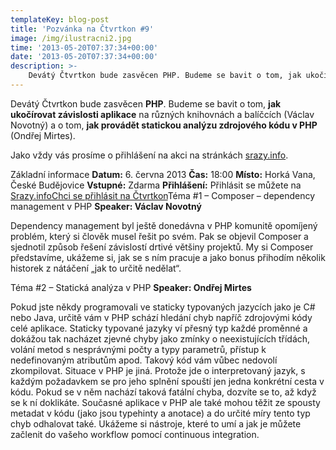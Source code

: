 ```yaml
---
templateKey: blog-post
title: 'Pozvánka na Čtvrtkon #9'
image: /img/ilustracni2.jpg
time: '2013-05-20T07:37:34+00:00'
date: '2013-05-20T07:37:34+00:00'
description: >-
    Devátý Čtvrtkon bude zasvěcen PHP. Budeme se bavit o tom, jak ukočírovat závislosti aplikace na různých knihovnách a balíčcích (Václav Novotný) a o tom, jak provádět statickou analýzu...
---
```

Devátý Čtvrtkon bude zasvěcen **PHP**. Budeme se bavit o tom, **jak ukočírovat závislosti aplikace** na různých knihovnách a balíčcích (Václav Novotný) a o tom, **jak provádět statickou analýzu zdrojového kódu v PHP** (Ondřej Mirtes).

Jako vždy vás prosíme o přihlášení na akci na stránkách [srazy.info](http://srazy.info/ctvrtkon/3584 "Přihláška na Čtvrtkon na srazy.info").

Základní informace **Datum:** 6. června 2013 **Čas:** 18:00 **Místo:** Horká Vana, České Budějovice **Vstupné:** Zdarma **Přihlášení:** Přihlásit se můžete na [Srazy.info](http://srazy.info/ctvrtkon/3584 "Přihlaste se, prosím, na Srazy.info")[Chci se přihlásit na Čtvrtkon](http://srazy.info/ctvrtkon/3584)Téma #1 – Composer – dependency management v PHP **Speaker: Václav Novotný**

Dependency management byl ještě donedávna v PHP komunitě opomíjený problém, který si člověk musel řešit po svém. Pak se objevil Composer a sjednotil způsob řešení závislostí drtivé většiny projektů. My si Composer představíme, ukážeme si, jak se s ním pracuje a jako bonus přihodím několik historek z nátáčení „jak to určitě nedělat“.

Téma #2 – Statická analýza v PHP **Speaker: Ondřej Mirtes**

Pokud jste někdy programovali ve staticky typovaných jazycích jako je C# nebo Java, určitě vám v PHP schází hledání chyb napříč zdrojovými kódy celé aplikace. Staticky typované jazyky ví přesný typ každé proměnné a dokážou tak nacházet zjevné chyby jako zmínky o neexistujících třídách, volání metod s nesprávnými počty a typy parametrů, přístup k nedefinovaným atributům apod. Takový kód vám vůbec nedovolí zkompilovat. Situace v PHP je jiná. Protože jde o interpretovaný jazyk, s každým požadavkem se pro jeho splnění spouští jen jedna konkrétní cesta v kódu. Pokud se v něm nachází taková fatální chyba, dozvíte se to, až když se k ní doklikáte. Současné aplikace v PHP ale také mohou těžit ze spousty metadat v kódu (jako jsou typehinty a anotace) a do určité míry tento typ chyb odhalovat také. Ukážeme si nástroje, které to umí a jak je můžete začlenit do vašeho workflow pomocí continuous integration. 
